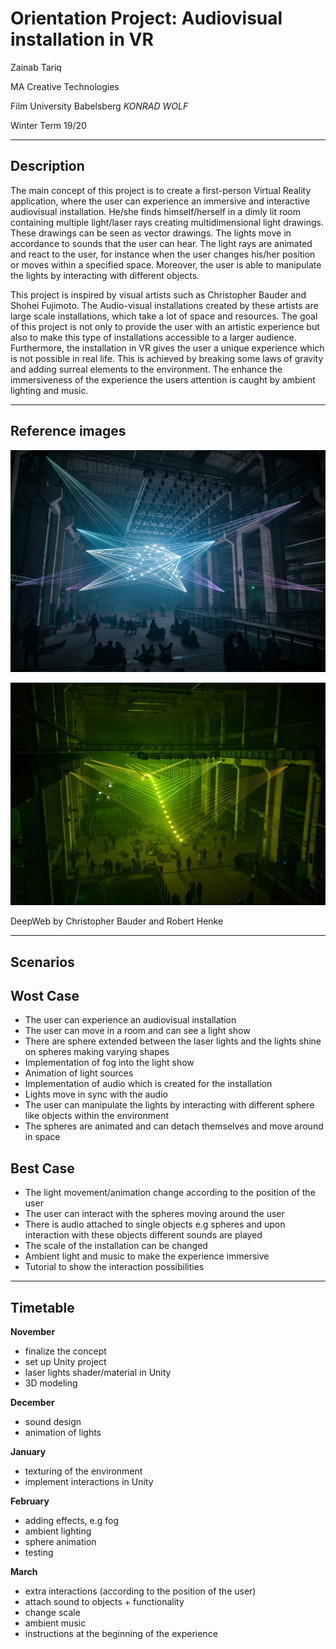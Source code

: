 # Orientation Project: Audiovisual installation in VR  

Zainab Tariq

MA Creative Technologies 

Film University Babelsberg *KONRAD WOLF*

Winter Term 19/20

---
## Description

The main concept of this project is to create a first-person Virtual Reality application, where the user can experience an immersive and interactive audiovisual installation. He/she finds himself/herself in a dimly lit room containing multiple light/laser rays creating multidimensional light drawings. These drawings can be seen as vector drawings. The lights move in accordance to sounds that the user can hear. The light rays are animated and react to the user, for instance when the user changes his/her position or moves within a specified space. Moreover, the user is able to manipulate the lights by interacting with different objects. 

This project is inspired by visual artists such as Christopher Bauder and Shohei Fujimoto. The Audio-visual installations created by these artists are large scale installations, which take a lot of space and resources. The goal of this project is not only to provide the user with an artistic experience but also to make this type of installations accessible to a larger audience. Furthermore, the installation in VR gives the user a unique experience which is not possible in real life. This is achieved by breaking some laws of gravity and adding surreal elements to the environment. The enhance the immersiveness of the experience the users attention is caught by ambient lighting and music.

---
## Reference images

![DeepWeb by Christopher Bauder and Robert Henke](img/deepweb-12hr.jpg)

![DeepWeb by Christopher Bauder and Robert Henke](img/deepweb-04hr.jpg)


DeepWeb by Christopher Bauder and Robert Henke


---
## Scenarios

## Wost Case

* The user can experience an audiovisual installation
* The user can move in a room and can see a light show 
* There are sphere extended between the laser lights and the lights shine on spheres making varying shapes 
* Implementation of fog into the light show 
* Animation of light sources
* Implementation of audio which is created for the installation
* Lights move in sync with the audio
* The user can manipulate the lights by interacting with different sphere like objects within the environment 
* The spheres are animated and can detach themselves and move around in space


## Best Case

* The light movement/animation change according to the position of the user
* The user can interact with the spheres moving around the user
* There is audio attached to single objects e.g spheres and upon interaction with these objects different sounds are played
* The scale of the installation can be changed
* Ambient light and music to make the experience immersive
* Tutorial to show the interaction possibilities  
  
---

## Timetable

__November__
* finalize the concept
* set up Unity project 
* laser lights shader/material in Unity 
* 3D modeling

__December__
* sound design
* animation of lights

__January__
* texturing of the environment
* implement interactions in Unity 

__February__
* adding effects, e.g fog
* ambient lighting
* sphere animation
* testing

__March__
* extra interactions (according to the position of the user)
* attach sound to objects + functionality
* change scale 
* ambient music 
* instructions at the beginning of the experience
